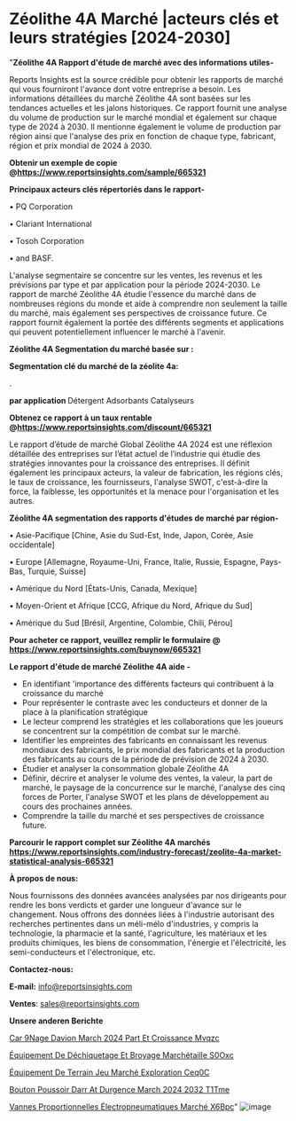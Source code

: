 # Zéolithe 4A Marché |acteurs clés et leurs stratégies [2024-2030]

"<strong>Zéolithe 4A Rapport d'étude de marché avec des informations utiles-</strong>

Reports Insights est la source crédible pour obtenir les rapports de marché qui vous fourniront l'avance dont votre entreprise a besoin. Les informations détaillées du marché Zéolithe 4A sont basées sur les tendances actuelles et les jalons historiques. Ce rapport fournit une analyse du volume de production sur le marché mondial et également sur chaque type de 2024 à 2030. Il mentionne également le volume de production par région ainsi que l'analyse des prix en fonction de chaque type, fabricant, région et prix mondial de 2024 à 2030.

<strong><b>Obtenir un exemple de copie @</b></strong><a href=https://www.reportsinsights.com/sample/665321><strong><b>https://www.reportsinsights.com/sample/665321</b></strong></a>

<b>Principaux acteurs clés répertoriés dans le rapport-</b>

<b> </b>• PQ Corporation

• Clariant International

• Tosoh Corporation

• and BASF.

L'analyse segmentaire se concentre sur les ventes, les revenus et les prévisions par type et par application pour la période 2024-2030. Le rapport de marché Zéolithe 4A étudie l'essence du marché dans de nombreuses régions du monde et aide à comprendre non seulement la taille du marché, mais également ses perspectives de croissance future. Ce rapport fournit également la portée des différents segments et applications qui peuvent potentiellement influencer le marché à l'avenir.

<strong>Zéolithe 4A Segmentation du marché basée sur :</strong>

<strong> Segmentation clé du marché de la zéolite 4a: </strong>

.

<strong> par application </strong>
Détergent
Adsorbants
Catalyseurs

<strong><b>Obtenez ce rapport à un taux rentable @</b></strong><a href=https://www.reportsinsights.com/discount/665321><strong><b>https://www.reportsinsights.com/discount/665321</b></strong></a>

Le rapport d’étude de marché Global Zéolithe 4A 2024 est une réflexion détaillée des entreprises sur l’état actuel de l’industrie qui étudie des stratégies innovantes pour la croissance des entreprises. Il définit également les principaux acteurs, la valeur de fabrication, les régions clés, le taux de croissance, les fournisseurs, l'analyse SWOT, c'est-à-dire la force, la faiblesse, les opportunités et la menace pour l'organisation et les autres.

<strong>Zéolithe 4A segmentation des rapports d'études de marché par région-</strong>

• Asie-Pacifique [Chine, Asie du Sud-Est, Inde, Japon, Corée, Asie occidentale]

• Europe [Allemagne, Royaume-Uni, France, Italie, Russie, Espagne, Pays-Bas, Turquie, Suisse]

• Amérique du Nord [États-Unis, Canada, Mexique]

• Moyen-Orient et Afrique [CCG, Afrique du Nord, Afrique du Sud]

• Amérique du Sud [Brésil, Argentine, Colombie, Chili, Pérou]

<strong>Pour acheter ce rapport, veuillez remplir le formulaire @   <a href=https://www.reportsinsights.com/buynow/665321>https://www.reportsinsights.com/buynow/665321</a></strong>

<strong>Le rapport d'étude de marché Zéolithe 4A aide -</strong>
<ul>
  <li>En identifiant 'importance des différents facteurs qui contribuent à la croissance du marché</li>
  <li>Pour représenter le contraste avec les conducteurs et donner de la place à la planification stratégique</li>
  <li>Le lecteur comprend les stratégies et les collaborations que les joueurs se concentrent sur la compétition de combat sur le marché.</li>
  <li>Identifier les empreintes des fabricants en connaissant les revenus mondiaux des fabricants, le prix mondial des fabricants et la production des fabricants au cours de la période de prévision de 2024 à 2030.</li>
  <li>Étudier et analyser la consommation globale Zéolithe 4A</li>
  <li>Définir, décrire et analyser le volume des ventes, la valeur, la part de marché, le paysage de la concurrence sur le marché, l'analyse des cinq forces de Porter, l'analyse SWOT et les plans de développement au cours des prochaines années.</li>
  <li>Comprendre la taille du marché et ses perspectives de croissance future.</li>
</ul>

<strong>Parcourir le rapport complet sur Zéolithe 4A marchés <a href=https://www.reportsinsights.com/industry-forecast/zeolite-4a-market-statistical-analysis-665321>https://www.reportsinsights.com/industry-forecast/zeolite-4a-market-statistical-analysis-665321</a></strong>

<strong>À propos de nous:</strong>

Nous fournissons des données avancées analysées par nos dirigeants pour rendre les bons verdicts et garder une longueur d'avance sur le changement. Nous offrons des données liées à l'industrie autorisant des recherches pertinentes dans un méli-mélo d'industries, y compris la technologie, la pharmacie et la santé, l'agriculture, les matériaux et les produits chimiques, les biens de consommation, l'énergie et l'électricité, les semi-conducteurs et l'électronique, etc.

<strong>Contactez-nous:</strong>

<strong>E-mail:</strong> <a href=mailto:info@reportsinsights.com>info@reportsinsights.com</a>

<strong>Ventes</strong>: <a href=mailto:sales@reportsinsights.com>sales@reportsinsights.com</a>

<strong>Unsere anderen Berichte</strong>

<a href=https://www.linkedin.com/pulse/car%C3%A9nage-davion-march%C3%A9-2024-part-et-croissance-mvqzc/>Car 9Nage Davion March 2024 Part Et Croissance Mvqzc</a>

<a href=https://www.linkedin.com/pulse/équipement-de-déchiquetage-et-broyage-marchétaille-s0oxc/>Équipement De Déchiquetage Et Broyage Marchétaille S0Oxc</a>

<a href=https://www.linkedin.com/pulse/équipement-de-terrain-jeu-marché-exploration-ceq0c/>Équipement De Terrain Jeu Marché Exploration Ceq0C</a>

<a href=https://www.linkedin.com/pulse/bouton-poussoir-darr%C3%AAt-durgence-march%C3%A9-2024-2032-t1tme/>Bouton Poussoir Darr At Durgence March 2024 2032 T1Tme</a>

<a href=https://www.linkedin.com/pulse/vannes-proportionnelles-électropneumatiques-marché-x6bpc/>Vannes Proportionnelles Électropneumatiques Marché X6Bpc</a>"
![image](https://github.com/daminid12/RImarketreport/assets/158430485/ced7923a-e610-447c-954e-c5a9f9bd1315)
